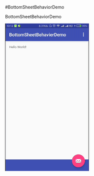 #BottomSheetBehaviorDemo

BottomSheetBehaviorDemo

![device-2016-12-15-101219](/graphics/device-2016-12-15-101219.gif)